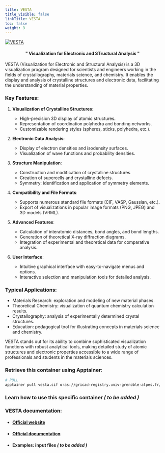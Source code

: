 ```yaml
---
title: VESTA
title_visible: false
linkTitle: VESTA
toc: false
weight: 3
---
```


<a href="https://jp-minerals.org/vesta/" target="blank"><img alt="VESTA" class="logo-vesta"/></a>

<div align="center">

#### " **V**isualization for **E**lectronic and **ST**ructural **A**nalysis "

</div>

VESTA (Visualization for Electronic and Structural Analysis) is a 3D visualization program designed for scientists and engineers working in the fields of crystallography, materials science, and chemistry. It enables the display and analysis of crystalline structures and electronic data, facilitating the understanding of material properties.

### Key Features:

1. **Visualization of Crystalline Structures**:
   - High-precision 3D display of atomic structures.
   - Representation of coordination polyhedra and bonding networks.
   - Customizable rendering styles (spheres, sticks, polyhedra, etc.).

2. **Electronic Data Analysis**:
   - Display of electron densities and isodensity surfaces.
   - Visualization of wave functions and probability densities.

3. **Structure Manipulation**:
   - Construction and modification of crystalline structures.
   - Creation of supercells and crystalline defects.
   - Symmetry: identification and application of symmetry elements.

4. **Compatibility and File Formats**:
   - Supports numerous standard file formats (CIF, VASP, Gaussian, etc.).
   - Export of visualizations in popular image formats (PNG, JPEG) and 3D models (VRML).

5. **Advanced Features**:
   - Calculation of interatomic distances, bond angles, and bond lengths.
   - Generation of theoretical X-ray diffraction diagrams.
   - Integration of experimental and theoretical data for comparative analysis.

6. **User Interface**:
   - Intuitive graphical interface with easy-to-navigate menus and options.
   - Interactive selection and manipulation tools for detailed analysis.

### Typical Applications:

- Materials Research: exploration and modeling of new material phases.
- Theoretical Chemistry: visualization of quantum chemistry calculation results.
- Crystallography: analysis of experimentally determined crystal structures.
- Education: pedagogical tool for illustrating concepts in materials science and chemistry.

VESTA stands out for its ability to combine sophisticated visualization functions with robust analytical tools, making detailed study of atomic structures and electronic properties accessible to a wide range of professionals and students in the materials sciences.

### Retrieve this container using Apptainer:

```sh
# PULL
apptainer pull vesta.sif oras://gricad-registry.univ-grenoble-alpes.fr/diamond/apptainer/apptainer-singularity-projects/vesta.sif:latest
```

### Learn how to use this specific container  _( to be added )_

### VESTA documentation:

- #### <a href="https://jp-minerals.org/vesta/" target="_blank">Official website</a>

- #### <a href="https://jp-minerals.org/vesta/en/doc.html" target="_blank">Official documentation</a>

- #### Examples: input files _( to be added )_
